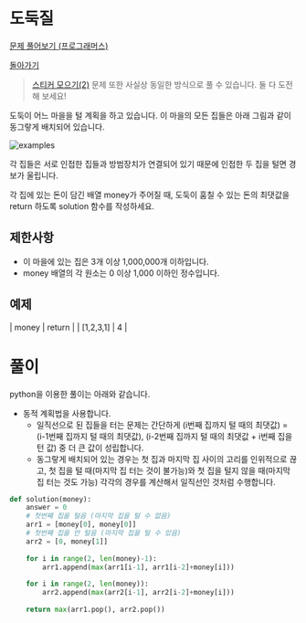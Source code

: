 # 도둑질

[문제 풀어보기 (프로그래머스)](https://programmers.co.kr/learn/courses/30/lessons/42897)

[돌아가기](/../alg/)

> [스티커 모으기(2)](https://programmers.co.kr/learn/courses/30/lessons/12971) 문제 또한 사실상 동일한 방식으로 풀 수 있습니다. 둘 다 도전해 보세요!

도둑이 어느 마을을 털 계획을 하고 있습니다. 이 마을의 모든 집들은 아래 그림과 같이 동그랗게 배치되어 있습니다.

![examples](https://user-images.githubusercontent.com/52960121/119263596-a8acca80-bc1a-11eb-85b4-4fc9568d34b4.png)

각 집들은 서로 인접한 집들과 방범장치가 연결되어 있기 때문에 인접한 두 집을 털면 경보가 울립니다.

각 집에 있는 돈이 담긴 배열 money가 주어질 때, 도둑이 훔칠 수 있는 돈의 최댓값을 return 하도록 solution 함수를 작성하세요.

## 제한사항

- 이 마을에 있는 집은 3개 이상 1,000,000개 이하입니다.
- money 배열의 각 원소는 0 이상 1,000 이하인 정수입니다.

## 예제

| money | return |
| [1,2,3,1] | 4 |

# 풀이

python을 이용한 풀이는 아래와 같습니다.

- 동적 계획법을 사용합니다.
    - 일직선으로 된 집들을 터는 문제는 간단하게 (i번째 집까지 털 때의 최댓값) = (i-1번째 집까지 털 때의 최댓값), (i-2번째 집까지 털 때의 최댓값 + i번째 집을 턴 값) 중 더 큰 값이 성립합니다.
    - 동그랗게 배치되어 있는 경우는 첫 집과 마지막 집 사이의 고리를 인위적으로 끊고, 첫 집을 털 때(마지막 집 터는 것이 불가능)와 첫 집을 털지 않을 때(마지막 집 터는 것도 가능) 각각의 경우를 계산해서 일직선인 것처럼 수행합니다.

```python
def solution(money):
    answer = 0
    # 첫번째 집을 털음 (마지막 집을 털 수 없음)
    arr1 = [money[0], money[0]]
    # 첫번째 집을 안 털음 (마지막 집을 털 수 있음)
    arr2 = [0, money[1]]
    
    for i in range(2, len(money)-1):
        arr1.append(max(arr1[i-1], arr1[i-2]+money[i]))
        
    for i in range(2, len(money)):
        arr2.append(max(arr2[i-1], arr2[i-2]+money[i]))
    
    return max(arr1.pop(), arr2.pop())
```
